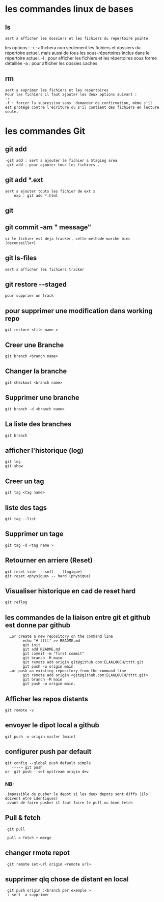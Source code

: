 # les commandes linux de bases 
 ## ls 
    sert a afficher les dossiers et les fichiers du repertoire pointe
  les options :
    -r : affichera non seulement les fichiers et dossiers du répertoire actuel, mais aussi de tous les sous-répertoires inclus dans le    répertoire actuel.
    -l : pour afficher les fichiers et les répertoires sous forme détaillée
    -a : pour afficher les dossies caches
 ## rm 
    sert a suprimer les fichiers et les repertoires 
    Pour les fichiers il faut ajouter les deux options suivant :
    -r 
    -f : forcer la supression sans  demander de confirmation, même s'il est protégé contre l'écriture ou s'il contient des fichiers en lecture seule. 
# les commandes Git      
 ## git add 
    -git add : sert a ajouter le fichier a Staging area 
    -git add . pour ajouter tous les fichiers .
 ## git add *.ext
    sert a ajouter touts les fichier de ext x
        exp : git add *.html
 ## git       
 ## git commit -am " message"
    si le fichier est deja tracker, cette methode marche bien  (deconseiller)
 ## git ls-files 
    sert a afficher les fichiers tracker
 ## git restore --staged <files>  
    pour supprier un track   
 ## pour supprimer une modification dans working repo 
    git restore <file name >  
 ## Creer une Branche 
    git branch <branch name>
 ## Changer la branche 
    git checkout <branch name>
 ## Supprimer une branche 
    git branch -d <branch name>  
 ## La liste des branches 
    git branch 
 ## afficher l'historique (log)
    git log 
    git show 
 ## Creer un tag
    git tag <tag name>      
 ## liste des tags 
    git tag --list 
 ## Supprimer un tage 
    git tag -d <tag name >  
 ## Retourner en arriere (Reset)
    git reset <id>  --soft    (logique)
    git reset <physique> -- hard (physique)
 ## Visualiser historique en cad de reset hard 
    git reflog 
 ## les commandes de la liaison entre git et github est donne par github
      …or create a new repository on the command line
            echo "# tttt" >> README.md
            git init
            git add README.md
            git commit -m "first commit"
            git branch -M main
            git remote add origin git@github.com:ELAALOUCH/tttt.git
            git push -u origin main
      …or push an existing repository from the command line
            git remote add origin <git@github.com:ELAALOUCH/tttt.git>
            git branch -M main
            git push -u origin main.
 ## Afficher les repos distants
    git remote -v
 ## envoyer le dipot local a github 
    git push -u origin master (main)
 ## configurer push par default 
    git config --global push.default simple
       ----> git push 
    or  git push --set-upstream origin dev     
   
   ### NB:
     impossible de pusher le depot si les deux depots sont diffs (ils doivent etre identiques)
     avant de faire pusher il faut faire le pull ou bien fetch
 ## Pull & fetch
     git pull 
     
     pull = fetch + merge

 ## changer rmote repot 
     git remote set-url origin <remote url>  
 ## supprimer qlq chose de distant en local 
     git push origin :<branch par exemple >
     : sert  a supprimer
